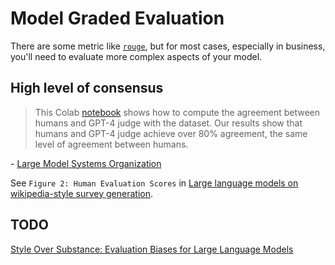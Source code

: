 # Model Graded Evaluation
There are some metric like [`rouge`](https://huggingface.co/spaces/evaluate-metric/rouge), but for most cases, especially in business, you'll need to evaluate more complex aspects of your model. 

## High level of consensus
> This Colab [notebook](https://colab.research.google.com/drive/1ctgygDRJhVGUJTQy8-bRZCl1WNcT8De6?usp=sharing) shows how to compute the agreement between humans and GPT-4 judge with the dataset. Our results show that humans and GPT-4 judge achieve over 80% agreement, the same level of agreement between humans.

\- [Large Model Systems Organization](https://lmsys.org/blog/2023-07-20-dataset/#agreement-calculation)

See `Figure 2: Human Evaluation Scores` in [Large language models on wikipedia-style survey generation](https://arxiv.org/pdf/2308.10410.pdf).

## TODO
[Style Over Substance: Evaluation Biases for Large Language Models](https://arxiv.org/abs/2307.03025)
